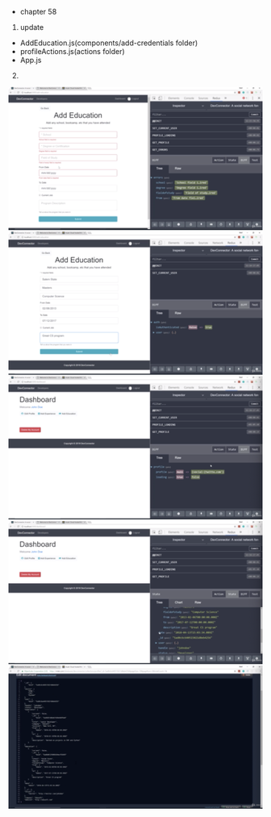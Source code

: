 - chapter 58
1. update
- AddEducation.js(components/add-credentials folder)
- profileActions.js(actions folder)
- App.js

2.
![](images/add-education-form-and-functionality-1.png)
![](images/add-education-form-and-functionality-2.png)
![](images/add-education-form-and-functionality-3.png)
![](images/add-education-form-and-functionality-4.png)
![](images/add-education-form-and-functionality-5.png)

